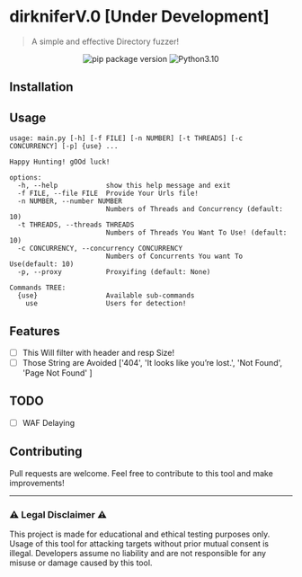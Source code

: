 # dirkniferV.0 [Under Development]
> A simple and effective Directory fuzzer!

<div align="center">
<img src="https://img.shields.io/badge/version-1.0-blue" alt="pip package version">
<img alt="Python3.10" src="https://img.shields.io/badge/Python-3.10+-informational">
</div>

## Installation

## Usage
```
usage: main.py [-h] [-f FILE] [-n NUMBER] [-t THREADS] [-c CONCURRENCY] [-p] {use} ...

Happy Hunting! gOOd luck!

options:
  -h, --help            show this help message and exit
  -f FILE, --file FILE  Provide Your Urls file!
  -n NUMBER, --number NUMBER
                        Numbers of Threads and Concurrency (default: 10)
  -t THREADS, --threads THREADS
                        Numbers of Threads You Want To Use! (default: 10)
  -c CONCURRENCY, --concurrency CONCURRENCY
                        Numbers of Concurrents You want To Use(default: 10)
  -p, --proxy           Proxyifing (default: None)

Commands TREE:
  {use}                 Available sub-commands
    use                 Users for detection!

```

## Features
- [ ] This Will filter with header and resp Size!
- [ ] Those String are Avoided ['404', 'It looks like you’re lost.', 'Not Found', 'Page Not Found' ]

## TODO

- [ ] WAF Delaying

## Contributing

Pull requests are welcome. Feel free to contribute to this tool and make improvements!

---------------

### ⚠ Legal Disclaimer ⚠

This project is made for educational and ethical testing purposes only. Usage of this tool for attacking targets without prior mutual consent is illegal. Developers assume no liability and are not responsible for any misuse or damage caused by this tool.
